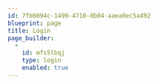 ```yaml
---
id: 7fb6094c-1499-4710-8b04-aaea0ec5a492
blueprint: page
title: Login
page_builder:
  -
    id: mfs5lbqj
    type: login
    enabled: true
---
```

